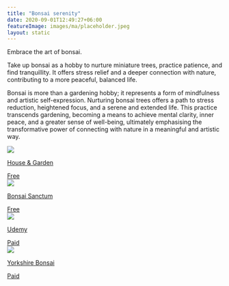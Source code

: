 ```yaml
---
title: "Bonsai serenity"
date: 2020-09-01T12:49:27+06:00
featureImage: images/ma/placeholder.jpeg
layout: static
---
```


Embrace the art of bonsai.

Take up bonsai as a hobby to nurture miniature trees, practice patience, and find tranquillity. It offers stress relief and a deeper connection with nature, contributing to a more peaceful, balanced life.

Bonsai is more than a gardening hobby; it represents a form of mindfulness and artistic self-expression. Nurturing bonsai trees offers a path to stress reduction, heightened focus, and a serene and extended life. This practice transcends gardening, becoming a means to achieve mental clarity, inner peace, and a greater sense of well-being, ultimately emphasising the transformative power of connecting with nature in a meaningful and artistic way.

<a class="ma-link" href="https://www.houseandgarden.co.uk/article/bonsai-mental-health"><div class="ma-card ma-card-Learning"><div class="ma-icon"><img src ="/images/Icon-check - learning - opacity.svg"/></div><div class="ma-name"><p>House & Garden</p></div><div class="ma-paid-text"><span>Free</span></div></div></a><a class="ma-link" href="https://www.bonsaisanctum.com/benefits-owning-bonsai/"><div class="ma-card ma-card-Learning"><div class="ma-icon"><img src ="/images/Icon-check - learning - opacity.svg"/></div><div class="ma-name"><p>Bonsai Sanctum</p></div><div class="ma-paid-text"><span>Free</span></div></div></a><a class="ma-link" href="https://click.linksynergy.com/deeplink?id=L8N3em0sP4o&mid=47900&murl=https://www.udemy.com/course/online-bonsai-course/&u1=4109286"><div class="ma-card ma-card-Learning"><div class="ma-icon"><img src ="/images/Icon-pound - learning - opacity.svg"/></div><div class="ma-name"><p>Udemy</p></div><div class="ma-paid-text"><span>Paid</span></div></div></a><a class="ma-link" href="https://www.awin1.com/cread.php?awinmid=37056&awinaffid=1198638&ued=https%3A%2F%2Fwww.yorkshirebonsai.co.uk%2F"><div class="ma-card ma-card-Learning"><div class="ma-icon"><img src ="/images/Icon-pound - learning - opacity.svg"/></div><div class="ma-name"><p>Yorkshire Bonsai</p></div><div class="ma-paid-text"><span>Paid</span></div></div></a>  

<br/><br/>






